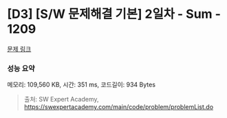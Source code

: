# [D3] [S/W 문제해결 기본] 2일차 - Sum - 1209 

[문제 링크](https://swexpertacademy.com/main/code/problem/problemDetail.do?contestProbId=AV13_BWKACUCFAYh) 

### 성능 요약

메모리: 109,560 KB, 시간: 351 ms, 코드길이: 934 Bytes



> 출처: SW Expert Academy, https://swexpertacademy.com/main/code/problem/problemList.do